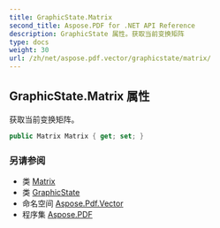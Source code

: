 ```yaml
---
title: GraphicState.Matrix
second_title: Aspose.PDF for .NET API Reference
description: GraphicState 属性。获取当前变换矩阵
type: docs
weight: 30
url: /zh/net/aspose.pdf.vector/graphicstate/matrix/
---
```

## GraphicState.Matrix 属性

获取当前变换矩阵。

```csharp
public Matrix Matrix { get; set; }
```

### 另请参阅

* 类 [Matrix](../../../aspose.pdf/matrix/)
* 类 [GraphicState](../)
* 命名空间 [Aspose.Pdf.Vector](../../../aspose.pdf.vector/)
* 程序集 [Aspose.PDF](../../../)